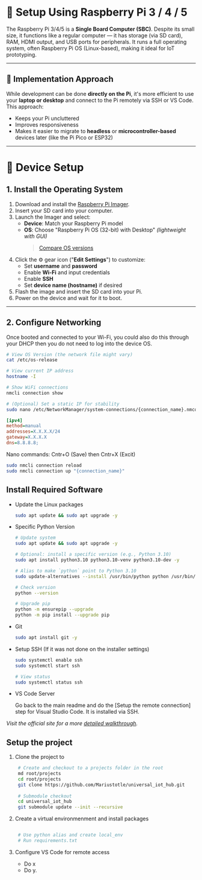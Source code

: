 # 🧠 Setup Using Raspberry Pi 3 / 4 / 5

The Raspberry Pi 3/4/5 is a **Single Board Computer (SBC)**. Despite its small size, it functions like a regular computer — it has storage (via SD card), RAM, HDMI output, and USB ports for peripherals. It runs a full operating system, often Raspberry Pi OS (Linux-based), making it ideal for IoT prototyping.

---

## 🔧 Implementation Approach

While development can be done **directly on the Pi**, it's more efficient to use your **laptop or desktop** and connect to the Pi remotely via SSH or VS Code. This approach:

- Keeps your Pi uncluttered
- Improves responsiveness
- Makes it easier to migrate to **headless** or **microcontroller-based** devices later (like the Pi Pico or ESP32)

---

# 🚀 Device Setup

## 1. Install the Operating System

1. Download and install the [Raspberry Pi Imager](https://www.raspberrypi.com/software/).
2. Insert your SD card into your computer.
3. Launch the Imager and select:
   - **Device**: Match your Raspberry Pi model
   - **OS**: Choose "Raspberry Pi OS (32-bit) with Desktop" *(lightweight with GUI)*
     > [Compare OS versions](https://www.raspberrypi.com/software/operating-systems/)
4. Click the ⚙️ gear icon ("**Edit Settings**") to customize:
   - Set **username** and **password**
   - Enable **Wi-Fi** and input credentials
   - Enable **SSH**
   - Set **device name (hostname)** if desired
5. Flash the image and insert the SD card into your Pi.
6. Power on the device and wait for it to boot.

---

## 2. Configure Networking

Once booted and connected to your Wi-Fi, you could also do this through your DHCP then you do not need to log into the device OS.

```bash
# View OS Version (the network file might vary)
cat /etc/os-release

# View current IP address
hostname -I

# Show WiFi connections
nmcli connection show

# (Optional) Set a static IP for stability
sudo nano /etc/NetworkManager/system-connections/{connection_name}.nmconnection

```

```ini
[ipv4]
method=manual
addresses=X.X.X.X/24
gateway=X.X.X.X
dns=8.8.8.8;
```
Nano commands: Cntr+O (Save) then Cntr+X (Excit)

```bash
sudo nmcli connection reload
sudo nmcli connection up "{connection_name}"
```

## Install Required Software

- Update the Linux packages
    ```bash
    sudo apt update && sudo apt upgrade -y
    ```

- Specific Python Version
  
    ```bash
    # Update system
    sudo apt update && sudo apt upgrade -y

    # Optional: install a specific version (e.g., Python 3.10)
    sudo apt install python3.10 python3.10-venv python3.10-dev -y

    # Alias to make `python` point to Python 3.10
    sudo update-alternatives --install /usr/bin/python python /usr/bin/python3.10 1

    # Check version
    python --version

    # Upgrade pip
    python -m ensurepip --upgrade
    python -m pip install --upgrade pip
    ```

- Git
  
    ```bash
    sudo apt install git -y

    ```

- Setup SSH (If it was not done on the installer settings)
  
    ```bash
    sudo systemctl enable ssh
    sudo systemctl start ssh

    # View status
    sudo systemctl status ssh
    ```

- VS Code Server
  
    Go back to the main readme and do the [Setup the remote connection] step for Visual Studio Code. It is installed via SSH.

*Visit the official site for a more [detailed walkthrough](https://www.raspberrypi.com/documentation/computers/getting-started.html).*

## Setup the project

1. Clone the project to 
   ```bash
    # Create and checkout to a projects folder in the root
    md root/projects
    cd root/projects
    git clone https://github.com/Mariustotle/universal_iot_hub.git
    
    # Submodule checkout
    cd universal_iot_hub
    git submodule update --init --recursive
   ```
  
2. Create a virtual environmenment and install packages
   
   ```bash

    # Use python alias and create local_env
    # Run requirements.txt

   ```

3. Configure VS Code for remote access
    - Do x
    - Do y. 


